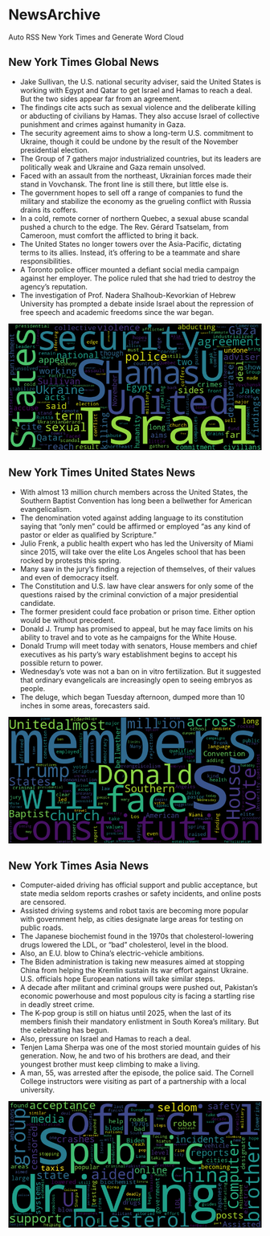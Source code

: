 # NewsArchive
Auto RSS New York Times and Generate Word Cloud

## New York Times Global News
* Jake Sullivan, the U.S. national security adviser, said the United States is working with Egypt and Qatar to get Israel and Hamas to reach a deal. But the two sides appear far from an agreement.
* The findings cite acts such as sexual violence and the deliberate killing or abducting of civilians by Hamas. They also accuse Israel of collective punishment and crimes against humanity in Gaza.
* The security agreement aims to show a long-term U.S. commitment to Ukraine, though it could be undone by the result of the November presidential election.
* The Group of 7 gathers major industrialized countries, but its leaders are politically weak and Ukraine and Gaza remain unsolved.
* Faced with an assault from the northeast, Ukrainian forces made their stand in Vovchansk. The front line is still there, but little else is.
* The government hopes to sell off a range of companies to fund the military and stabilize the economy as the grueling conflict with Russia drains its coffers.
* In a cold, remote corner of northern Quebec, a sexual abuse scandal pushed a church to the edge. The Rev. Gérard Tsatselam, from Cameroon, must comfort the afflicted to bring it back.
* The United States no longer towers over the Asia-Pacific, dictating terms to its allies. Instead, it’s offering to be a teammate and share responsibilities.
* A Toronto police officer mounted a defiant social media campaign against her employer. The police ruled that she had tried to destroy the agency’s reputation.
* The investigation of Prof. Nadera Shalhoub-Kevorkian of Hebrew University has prompted a debate inside Israel about the repression of free speech and academic freedoms since the war began.

![Global](./global.png)
## New York Times United States News
* With almost 13 million church members across the United States, the Southern Baptist Convention has long been a bellwether for American evangelicalism.
* The denomination voted against adding language to its constitution saying that “only men” could be affirmed or employed “as any kind of pastor or elder as qualified by Scripture.”
* Julio Frenk, a public health expert who has led the University of Miami since 2015, will take over the elite Los Angeles school that has been rocked by protests this spring.
* Many saw in the jury’s finding a rejection of themselves, of their values and even of democracy itself.
* The Constitution and U.S. law have clear answers for only some of the questions raised by the criminal conviction of a major presidential candidate.
* The former president could face probation or prison time. Either option would be without precedent.
* Donald J. Trump has promised to appeal, but he may face limits on his ability to travel and to vote as he campaigns for the White House.
* Donald Trump will meet today with senators, House members and chief executives as his party’s wary establishment begins to accept his possible return to power.
* Wednesday’s vote was not a ban on in vitro fertilization. But it suggested that ordinary evangelicals are increasingly open to seeing embryos as people.
* The deluge, which began Tuesday afternoon, dumped more than 10 inches in some areas, forecasters said.

![US](./usnews.png)
## New York Times Asia News
* Computer-aided driving has official support and public acceptance, but state media seldom reports crashes or safety incidents, and online posts are censored.
* Assisted driving systems and robot taxis are becoming more popular with government help, as cities designate large areas for testing on public roads.
* The Japanese biochemist found in the 1970s that cholesterol-lowering drugs lowered the LDL, or “bad” cholesterol, level in the blood.
* Also, an E.U. blow to China’s electric-vehicle ambitions.
* The Biden administration is taking new measures aimed at stopping China from helping the Kremlin sustain its war effort against Ukraine. U.S. officials hope European nations will take similar steps.
* A decade after militant and criminal groups were pushed out, Pakistan’s economic powerhouse and most populous city is facing a startling rise in deadly street crime.
* The K-pop group is still on hiatus until 2025, when the last of its members finish their mandatory enlistment in South Korea’s military. But the celebrating has begun.
* Also, pressure on Israel and Hamas to reach a deal.
* Tenjen Lama Sherpa was one of the most storied mountain guides of his generation. Now, he and two of his brothers are dead, and their youngest brother must keep climbing to make a living.
* A man, 55, was arrested after the episode, the police said. The Cornell College instructors were visiting as part of a partnership with a local university.

![Asian](./asian.png)
